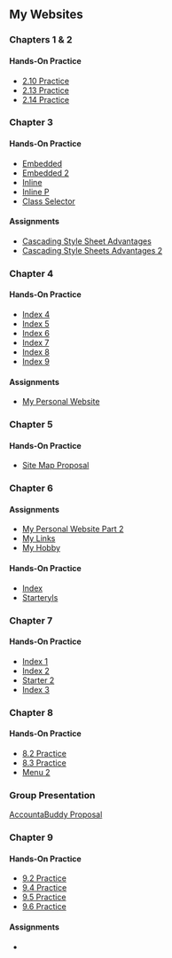 <h2>My Websites</h2>
<h3>Chapters 1 & 2</h3>
<h4>Hands-On Practice</h4>
  <ul>
    <li><a href="https://github.com/ejarredondo/Web-Development-Assignments/blob/main/E_Arredondo_2.10_practice.html">2.10 Practice</a></li>
    <li><a href="https://github.com/ejarredondo/Web-Development-Assignments/blob/main/E_Arredondo_2.13_practice.html">2.13 Practice</a></li>
    <li><a href="https://github.com/ejarredondo/Web-Development-Assignments/blob/main/E_Arredondo_2.14_practice.html">2.14 Practice</a></li>
  </ul>
<h3>Chapter 3</h3>
<h4>Hands-On Practice</h4>
  <ul>
    <li><a href="https://github.com/ejarredondo/Web-Development-Assignments/blob/main/embedded.html">Embedded</a></li>
    <li><a href="https://github.com/ejarredondo/Web-Development-Assignments/blob/main/embedded1.html">Embedded 2</a></li>
    <li><a href="https://github.com/ejarredondo/Web-Development-Assignments/blob/main/inline.html">Inline</a></li>
    <li><a href="https://github.com/ejarredondo/Web-Development-Assignments/blob/main/inlinep.html">Inline P</a></li>
    <li><a href="https://github.com/ejarredondo/Web-Development-Assignments/blob/main/class_selector.html">Class Selector</a></li>
  </ul>
<h4>Assignments</h4>
  <ul>
    <li><a href="https://github.com/ejarredondo/Web-Development-Assignments/blob/main/advantage.html">Cascading Style Sheet Advantages</a></li>
    <li><a href="https://github.com/ejarredondo/Web-Development-Assignments/blob/main/advantage2.html">Cascading Style Sheets Advantages 2</a></li>
  </ul>
<h3>Chapter 4</h3>
<h4>Hands-On Practice</h4>
  <ul>
    <li><a href="https://github.com/ejarredondo/Web-Development-Assignments/blob/main/index4.html">Index 4</a></li>
    <li><a href="https://github.com/ejarredondo/Web-Development-Assignments/blob/main/index5.html">Index 5</a></li>
    <li><a href="https://github.com/ejarredondo/Web-Development-Assignments/blob/main/index6.html">Index 6</a></li>
    <li><a href="https://github.com/ejarredondo/Web-Development-Assignments/blob/main/index7.html">Index 7</a></li>
    <li><a href="https://github.com/ejarredondo/Web-Development-Assignments/blob/main/index8.html">Index 8</a></li>
    <li><a href="https://github.com/ejarredondo/Web-Development-Assignments/blob/main/index9.html">Index 9</a></li>
  </ul>
<h4>Assignments</h4>
  <ul>
    <li><a href="https://github.com/ejarredondo/Web-Development-Assignments/blob/main/Arredondo.html">My Personal Website</a></li>
  </ul>
<h3>Chapter 5</h3>
<h4>Hands-On Practice</h4>
  <ul>
    <li><a href="https://github.com/ejarredondo/Web-Development-Assignments/blob/main/sitemap.html.pptx">Site Map Proposal</a></li>
  </ul>
<h3>Chapter 6</h3>
<h4>Assignments</h4>
  <ul>
    <li><a href="https://github.com/ejarredondo/Web-Development-Assignments/blob/main/Arredondo.html">My Personal Website Part 2</a></li>
    <li><a href="https://github.com/ejarredondo/Web-Development-Assignments/blob/main/myhobby.html">My Links</a></li>
    <li><a href="https://github.com/ejarredondo/Web-Development-Assignments/blob/main/myhobby.html">My Hobby</a></li>
  </ul>
<h4>Hands-On Practice</h4>
  <ul>
    <li><a href="[https://github.com/ejarredondo/Web-Development-Assignments/blob/main/index.html](https://github.com/ejarredondo/Web-Development-Assignments/blob/main/index.html)">Index</a></li>
    <li><a href="[https://github.com/ejarredondo/Web-Development-Assignments/blob/main/starteryls.html](https://github.com/ejarredondo/Web-Development-Assignments/blob/main/starteryls.html)">Starteryls</a></li>
  </ul>
<h3>Chapter 7</h3>
<h4>Hands-On Practice</h4>
  <ul>
    <li><a href="https://github.com/ejarredondo/Web-Development-Assignments/blob/main/index1.html">Index 1</a></li>
    <li><a href="https://github.com/ejarredondo/Web-Development-Assignments/blob/main/index2.html">Index 2</a></li>
    <li><a href="https://github.com/ejarredondo/Web-Development-Assignments/blob/main/starter2.html">Starter 2</a></li>
    <li><a href="https://github.com/ejarredondo/Web-Development-Assignments/blob/main/index3.html">Index 3</a></li>
  </ul>
<h3>Chapter 8</h3>
<h4>Hands-On Practice</h4>
  <ul>
    <li><a href="https://github.com/ejarredondo/Web-Development-Assignments/blob/main/8.2_practice.html">8.2 Practice</a></li>
    <li><a href="https://github.com/ejarredondo/Web-Development-Assignments/blob/main/8.3_practice.html">8.3 Practice</a></li>
    <li><a href="https://github.com/ejarredondo/Web-Development-Assignments/blob/main/menu2.html">Menu 2</a></li>
  </ul>
<h3>Group Presentation</h3>
<p><a href="https://github.com/ejarredondo/Web-Development-Assignments/blob/main/Web%20Dev%20Project%20Proposal.pptx">AccountaBuddy Proposal</a></p>
<h3>Chapter 9</h3>
<h4>Hands-On Practice</h4>
  <ul>
    <li><a href="https://github.com/ejarredondo/Web-Development-Assignments/blob/main/form2.html">9.2 Practice</a></li>
    <li><a href="https://github.com/ejarredondo/Web-Development-Assignments/blob/main/form5.html">9.4 Practice</a></li>
    <li><a href="https://github.com/ejarredondo/Web-Development-Assignments/blob/main/contact.html">9.5 Practice</a></li>
    <li><a href="https://github.com/ejarredondo/Web-Development-Assignments/blob/main/form6.html">9.6 Practice</a></li>
  </ul>
<h4>Assignments</h4>
  <ul>
    <li><a href=</li>
  </ul>
